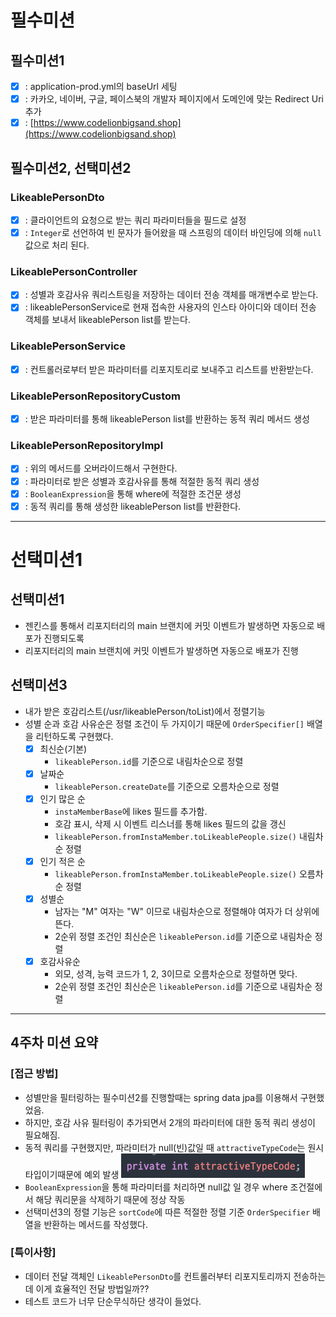 # 필수미션
## 필수미션1 
- [X] : application-prod.yml의 baseUrl 세팅
- [X] : 카카오, 네이버, 구글, 페이스북의 개발자 페이지에서 도메인에 맞는 Redirect Uri 추가
- [X] : [https://www.codelionbigsand.shop](https://www.codelionbigsand.shop)

## 필수미션2, 선택미션2
### LikeablePersonDto
- [X] : 클라이언트의 요청으로 받는 쿼리 파라미터들을 필드로 설정
- [X] : `Integer`로 선언하여 빈 문자가 들어왔을 때 스프링의 데이터 바인딩에 의해 `null`값으로 처리 된다.

### LikeablePersonController
- [X] : 성별과 호감사유 쿼리스트링을 저장하는 데이터 전송 객체를 매개변수로 받는다.
- [X] : likeablePersonService로 현재 접속한 사용자의 인스타 아이디와 
데이터 전송 객체를 보내서 likeablePerson list를 받는다.

### LikeablePersonService
- [X] : 컨트롤러로부터 받은 파라미터를 리포지토리로 보내주고 리스트를 반환받는다.

### LikeablePersonRepositoryCustom
- [X] : 받은 파라미터를 통해 likeablePerson list를 반환하는 동적 쿼리 메서드 생성
### LikeablePersonRepositoryImpl
- [X] : 위의 메서드를 오버라이드해서 구현한다.
- [X] : 파라미터로 받은 성별과 호감사유를 통해 적절한 동적 쿼리 생성
- [X] : `BooleanExpression`을 통해 where에 적절한 조건문 생성
- [X] : 동적 쿼리를 통해 생성한 likeablePerson list를 반환한다.

---

# 선택미션1
## 선택미션1
- 젠킨스를 통해서 리포지터리의 main 브랜치에 커밋 이벤트가 발생하면 자동으로 배포가 진행되도록
- 리포지터리의 main 브랜치에 커밋 이벤트가 발생하면 자동으로 배포가 진행

## 선택미션3
- 내가 받은 호감리스트(/usr/likeablePerson/toList)에서 정렬기능 
- 성별 순과 호감 사유순은 정렬 조건이 두 가지이기 때문에 `OrderSpecifier[]` 배열을 리턴하도록 구현했다.
  - [X] 최신순(기본)
    - `likeablePerson.id`를 기준으로 내림차순으로 정렬 
  - [X] 날짜순
    - `likeablePerson.createDate`를 기준으로 오름차순으로 정렬
  - [X] 인기 많은 순
    - `instaMemberBase`에 likes 필드를 추가함.
    - 호감 표시, 삭제 시 이벤트 리스너를 통해 likes 필드의 값을 갱신
    - `likeablePerson.fromInstaMember.toLikeablePeople.size()` 내림차순 정렬
  - [X] 인기 적은 순
    - `likeablePerson.fromInstaMember.toLikeablePeople.size()` 오름차순 정렬
  - [X] 성별순
    - 남자는 "M" 여자는 "W" 이므로 내림차순으로 정렬해야 여자가 더 상위에 뜬다.
    - 2순위 정렬 조건인 최신순은 `likeablePerson.id`를 기준으로 내림차순 정렬
  - [X] 호감사유순
    - 외모, 성격, 능력 코드가 1, 2, 3이므로 오름차순으로 정렬하면 맞다.
    - 2순위 정렬 조건인 최신순은 `likeablePerson.id`를 기준으로 내림차순 정렬

---

## 4주차 미션 요약

### **[접근 방법]**
- 성별만을 필터링하는 필수미션2를 진행할때는 spring data jpa를 이용해서 구현했었음.
- 하지만, 호감 사유 필터링이 추가되면서 2개의 파라미터에 대한 동적 쿼리 생성이 필요해짐.
- 동적 쿼리를 구현했지만, 파라미터가 null(빈)값일 때 `attractiveTypeCode`는 원시 타입이기때문에 예외 발생
![img.png](img.png)
- `BooleanExpression`을 통해 파라미터를 처리하면 null값 일 경우 where 조건절에서 해당 쿼리문을 삭제하기 때문에 정상 작동 
- 선택미션3의 정렬 기능은 `sortCode`에 따른 적절한 정렬 기준 `OrderSpecifier` 배열을 반환하는 메서드를 작성했다.

### **[특이사항]**
- 데이터 전달 객체인 `LikeablePersonDto`를 컨트롤러부터 리포지토리까지 전송하는데 이게 효율적인 전달 방법일까??
- 테스트 코드가 너무 단순무식하단 생각이 들었다.
